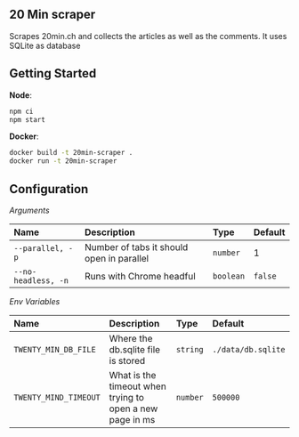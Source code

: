 ## 20 Min scraper

Scrapes 20min.ch and collects the articles as well as the comments.
It uses SQLite as database

## Getting Started

**Node**:

```bash
npm ci
npm start
```

**Docker**:

```bash
docker build -t 20min-scraper .
docker run -t 20min-scraper
```

## Configuration


*Arguments*

| Name                | Description                               | Type      | Default |
|:--------------------|:------------------------------------------|:----------|:--------|
| `--parallel, -p`    | Number of tabs it should open in parallel | `number`  | 1       |
| `--no-headless, -n` | Runs with Chrome headful                  | `boolean` | `false` |

*Env Variables*

| Name                  | Description                                              | Type     | Default            |
|:----------------------|:---------------------------------------------------------|:---------|:-------------------|
| `TWENTY_MIN_DB_FILE`  | Where the db.sqlite file is stored                       | `string` | `./data/db.sqlite` |
| `TWENTY_MIND_TIMEOUT` | What is the timeout when trying to open a new page in ms | `number` | `500000`           |
